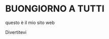 <!DOCTYPE html>
<html>
  <head>
    <h1>BUONGIORNO A TUTTI</h1>
    <p>questo è il mio sito web</p>
  </head>
  <body>
    <p>Divertitevi</p>
  </body>
</html>
